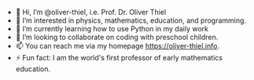- 👋 Hi, I’m @oliver-thiel, i.e. Prof. Dr. Oliver Thiel
- 👀 I’m interested in physics, mathematics, education, and programming.
- 🌱 I’m currently learning how to use Python in my daily work
- 💞️ I’m looking to collaborate on coding with preschool children.
- 📫 You can reach me via my homepage https://oliver-thiel.info.
- ⚡ Fun fact: I am the world's first professor of early mathematics education.

